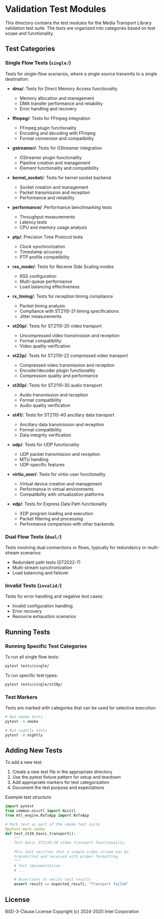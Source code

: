 # Validation Test Modules

This directory contains the test modules for the Media Transport Library validation test suite. The tests are organized into categories based on test scope and functionality.

## Test Categories

### Single Flow Tests (`single/`)

Tests for single-flow scenarios, where a single source transmits to a single destination:

- **dma/**: Tests for Direct Memory Access functionality
  - Memory allocation and management
  - DMA transfer performance and reliability
  - Error handling and recovery

- **ffmpeg/**: Tests for FFmpeg integration
  - FFmpeg plugin functionality
  - Encoding and decoding with FFmpeg
  - Format conversion and compatibility

- **gstreamer/**: Tests for GStreamer integration
  - GStreamer plugin functionality
  - Pipeline creation and management
  - Element functionality and compatibility

- **kernel_socket/**: Tests for kernel socket backend
  - Socket creation and management
  - Packet transmission and reception
  - Performance and reliability

- **performance/**: Performance benchmarking tests
  - Throughput measurements
  - Latency tests
  - CPU and memory usage analysis

- **ptp/**: Precision Time Protocol tests
  - Clock synchronization
  - Timestamp accuracy
  - PTP profile compatibility

- **rss_mode/**: Tests for Receive Side Scaling modes
  - RSS configuration
  - Multi-queue performance
  - Load balancing effectiveness

- **rx_timing/**: Tests for reception timing compliance
  - Packet timing analysis
  - Compliance with ST2110-21 timing specifications
  - Jitter measurements

- **st20p/**: Tests for ST2110-20 video transport
  - Uncompressed video transmission and reception
  - Format compatibility
  - Video quality verification

- **st22p/**: Tests for ST2110-22 compressed video transport
  - Compressed video transmission and reception
  - Encoder/decoder plugin functionality
  - Compression quality and performance

- **st30p/**: Tests for ST2110-30 audio transport
  - Audio transmission and reception
  - Format compatibility
  - Audio quality verification

- **st41/**: Tests for ST2110-40 ancillary data transport
  - Ancillary data transmission and reception
  - Format compatibility
  - Data integrity verification

- **udp/**: Tests for UDP functionality
  - UDP packet transmission and reception
  - MTU handling
  - UDP-specific features

- **virtio_user/**: Tests for virtio-user functionality
  - Virtual device creation and management
  - Performance in virtual environments
  - Compatibility with virtualization platforms

- **xdp/**: Tests for Express Data Path functionality
  - XDP program loading and execution
  - Packet filtering and processing
  - Performance comparison with other backends

### Dual Flow Tests (`dual/`)

Tests involving dual connections or flows, typically for redundancy or multi-stream scenarios:

- Redundant path tests (ST2022-7)
- Multi-stream synchronization
- Load balancing and failover

### Invalid Tests (`invalid/`)

Tests for error handling and negative test cases:

- Invalid configuration handling
- Error recovery
- Resource exhaustion scenarios

## Running Tests

### Running Specific Test Categories

To run all single flow tests:

```bash
pytest tests/single/
```

To run specific test types:

```bash
pytest tests/single/st20p/
```

### Test Markers

Tests are marked with categories that can be used for selective execution:

```bash
# Run smoke tests
pytest -m smoke

# Run nightly tests
pytest -m nightly
```

## Adding New Tests

To add a new test:

1. Create a new test file in the appropriate directory
2. Use the pytest fixture pattern for setup and teardown
3. Add appropriate markers for test categorization
4. Document the test purpose and expectations

Example test structure:

```python
import pytest
from common.nicctl import Nicctl
from mtl_engine.RxTxApp import RxTxApp

# Mark test as part of the smoke test suite
@pytest.mark.smoke
def test_st20_basic_transport():
    """
    Test basic ST2110-20 video transport functionality.
    
    This test verifies that a simple video stream can be
    transmitted and received with proper formatting.
    """
    # Test implementation
    # ...
    
    # Assertions to verify test results
    assert result == expected_result, "Transport failed"
```

## License

BSD-3-Clause License
Copyright (c) 2024-2025 Intel Corporation

